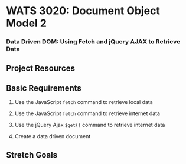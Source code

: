 # WATS 3020: Document Object Model 2
### Data Driven DOM: Using Fetch and jQuery AJAX to Retrieve Data

## Project Resources


## Basic Requirements
1. Use the JavaScript `fetch` command to retrieve local data

2. Use the JavaScript `fetch` command to retrieve internet data

3. Use the jQuery Ajax `$get()` command to retrieve internet data

4. Create a data driven document

## Stretch Goals